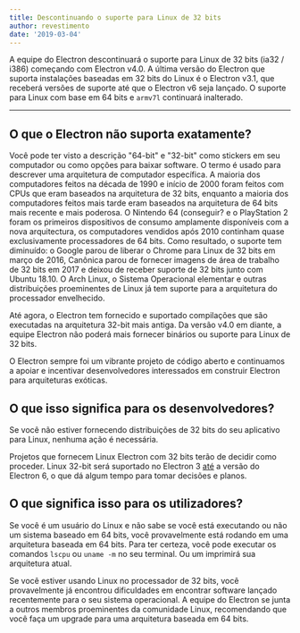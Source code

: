 ```yaml
---
title: Descontinuando o suporte para Linux de 32 bits
author: revestimento
date: '2019-03-04'
---
```


A equipe do Electron descontinuará o suporte para Linux de 32 bits (ia32 / i386) começando com Electron v4.0. A última versão do Electron que suporta instalações baseadas em 32 bits do Linux é o Electron v3.1, que receberá versões de suporte até que o Electron v6 seja lançado. O suporte para Linux com base em 64 bits e `armv7l` continuará inalterado.

---

## O que o Electron não suporta exatamente?

Você pode ter visto a descrição "64-bit" e "32-bit" como stickers em seu computador ou como opções para baixar software. O termo é usado para descrever uma arquitetura de computador específica. A maioria dos computadores feitos na década de 1990 e início de 2000 foram feitos com CPUs que eram baseados na arquitetura de 32 bits, enquanto a maioria dos computadores feitos mais tarde eram baseados na arquitetura de 64 bits mais recente e mais poderosa. O Nintendo 64 (conseguir? e o PlayStation 2 foram os primeiros dispositivos de consumo amplamente disponíveis com a nova arquitectura, os computadores vendidos após 2010 continham quase exclusivamente processadores de 64 bits. Como resultado, o suporte tem diminuído: o Google parou de liberar o Chrome para Linux de 32 bits em março de 2016, Canônica parou de fornecer imagens de área de trabalho de 32 bits em 2017 e deixou de receber suporte de 32 bits junto com Ubuntu 18.10. O Arch Linux, o Sistema Operacional elementar e outras distribuições proeminentes de Linux já tem suporte para a arquitetura do processador envelhecido.

Até agora, o Electron tem fornecido e suportado compilações que são executadas na arquitetura 32-bit mais antiga. Da versão v4.0 em diante, a equipe Electron não poderá mais fornecer binários ou suporte para Linux de 32 bits.

O Electron sempre foi um vibrante projeto de código aberto e continuamos a apoiar e incentivar desenvolvedores interessados em construir Electron para arquiteturas exóticas.

## O que isso significa para os desenvolvedores?

Se você não estiver fornecendo distribuições de 32 bits do seu aplicativo para Linux, nenhuma ação é necessária.

Projetos que fornecem Linux Electron com 32 bits terão de decidir como proceder. Linux 32-bit será suportado no Electron 3 [até](https://electronjs.org/docs/tutorial/support#supported-versions) a versão do Electron 6, o que dá algum tempo para tomar decisões e planos.

## O que significa isso para os utilizadores?

Se você é um usuário do Linux e não sabe se você está executando ou não um sistema baseado em 64 bits, você provavelmente está rodando em uma arquitetura baseada em 64 bits. Para ter certeza, você pode executar os comandos `lscpu` ou `uname -m` no seu terminal. Ou um imprimirá sua arquitetura atual.

Se você estiver usando Linux no processador de 32 bits, você provavelmente já encontrou dificuldades em encontrar software lançado recentemente para o seu sistema operacional. A equipe do Electron se junta a outros membros proeminentes da comunidade Linux, recomendando que você faça um upgrade para uma arquitetura baseada em 64 bits.
